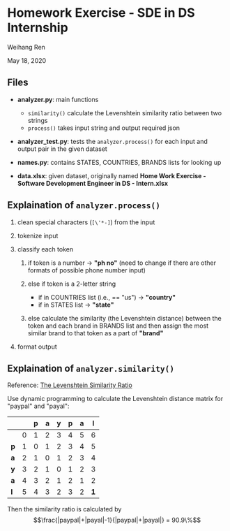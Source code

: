 # Homework Exercise - SDE in DS Internship

Weihang Ren

May 18, 2020

## Files
- **analyzer.py**: main functions
    - `similarity()` calculate the Levenshtein similarity ratio between two strings
    - `process()` takes input string and output required json

- **analyzer_test.py**: tests the `analyzer.process()` for each input and output pair in the given dataset

- **names.py**: contains STATES, COUNTRIES, BRANDS lists for looking up

- **data.xlsx**: given dataset, originally named **Home Work Exercise - Software Development Engineer in DS - Intern.xlsx**

## Explaination of `analyzer.process()`

1. clean special characters (`[\'*-]`) from the input

2. tokenize input

3. classify each token
    1. if token is a number -> **"ph no"**
      (need to change if there are other formats of possible phone number input)

    2. else if token is a 2-letter string
        - if in COUNTRIES list (i.e., == "us") -> **"country"**
        - if in STATES list -> **"state"**

    3. else calculate the similarity (the Levenshtein distance) between the token and each brand in BRANDS list and then assign the most similar brand to that token as a part of **"brand"**

4. format output

## Explaination of `analyzer.similarity()`
Reference: [The Levenshtein Similarity Ratio](https://www.datacamp.com/community/tutorials/fuzzy-string-python)

Use dynamic programming to calculate the Levenshtein distance matrix for "paypal" and "payal":

| | |**p**|**a**|**y**|**p**|**a**|**l**|
|-|-|-|-|-|-|-|-|
| |0|1|2|3|4|5|6|
|**p**|1|0|1|2|3|4|5|
|**a**|2|1|0|1|2|3|4|
|**y**|3|2|1|0|1|2|3|
|**a**|4|3|2|1|2|1|2|
|**l**|5|4|3|2|3|2|**1**|

Then the similarity ratio is calculated by
$$\frac{|paypal|+|payal|-1}{|paypal|+|payal|} = 90.9\%$$
